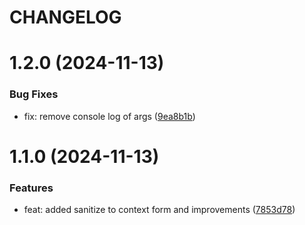 # CHANGELOG

# 1.2.0 (2024-11-13)


### Bug Fixes

* fix: remove console log of args ([9ea8b1b](https://github.com/red-shank/redshank/commit/9ea8b1b29c439410c413e0bdbc71c8f7567c7182))



# 1.1.0 (2024-11-13)


### Features

* feat: added sanitize to context form and improvements ([7853d78](https://github.com/red-shank/redshank/commit/7853d781b5abd3af8067e5ac353c50669e073983))